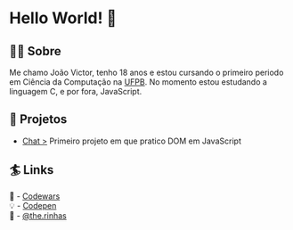 # Hello World! :wave:

## :technologist: Sobre

Me chamo João Victor, tenho 18 anos e estou cursando o primeiro periodo em  Ciência da Computação na
[UFPB](https://www.ufpb.br). No momento estou estudando a linguagem C, e por fora, JavaScript.

## :construction: Projetos

- [Chat >](https://jvscirilo.github.io/chat/index.html) Primeiro projeto em que pratico DOM em JavaScript

## :surfer: Links

:brain: - [Codewars](https://www.codewars.com/users/JVSCirilo)  
:bulb: - [Codepen](https://codepen.io/jvscirilo)  
:art: - [@the.rinhas](https://instagram.com/the.rinhas?utm_medium=copy_link)  
